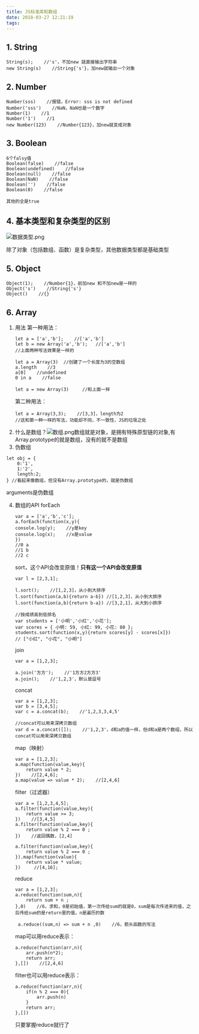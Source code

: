 ```yaml
---
title: JS标准库和数组
date: 2018-03-27 12:21:19
tags:
---
```

## 1. String
```
String(s);    //'s'，不加new 就直接输出字符串
new String(s)    //String{'s'}，加new就输出一个对象
```

## 2. Number
```
Number(sss)    //报错，Error: sss is not defined
Number('sss')    //NaN，NaN也是一个数字
Number(1)    //1
Number('1')    //1
new Number(123)    //Number{123}，加new就变成对象
```

## 3. Boolean
```
6个falsy值
Boolean(false)    //false
Boolean(undefined)    //false
Boolean(null)    //false
Boolean(NaN)    //false
Boolean('')    //false
Boolean(0)    //false

其他的全是true
```
## 4. 基本类型和复杂类型的区别
![数据类型.png](/images/数据类型.png)

除了对象（包括数组、函数）是复杂类型，其他数据类型都是基础类型

## 5. Object
```
Object(1);    //Number{1}，前加new 和不加new是一样的
Object('s')    //String{'s'}
Object()    //{}
```

## 6. Array
1. 用法
    第一种用法：
    ```
    let a = ['a','b'];    //['a','b']
    let b = new Array('a','b');   //['a','b']
    //上面两种写法效果是一样的

    let a = Array(3)  //创建了一个长度为3的空数组
    a.length    //3
    a[0]    //undefined
    0 in a    //false

    let a = new Array(3)     //和上面一样
    ```
    第二种用法：
    ```
    let a = Array(3,3);    //[3,3]，length为2
    //这和第一种一样的写法，功能却不同，不一致性，JS的垃圾之处
    ```
2. 什么是数组？![数组.png](/images/数组.png)数组就是对象，是拥有特殊原型链的对象,有Array.prototype的就是数组，没有的就不是数组
3. 伪数组
```
let obj = {
    0:'1',
    1:'2',
    length:2;
} //看起来像数组，但没有Array.prototype的，就是伪数组
```
   arguments是伪数组

4. 数组的API
forEach
    ```
    var a = ['a','b','c'];
    a.forEach(function(x,y){
	console.log(y);    //y是key
	console.log(x);    //x是value
    })
    //0 a
    //1 b
    //2 c
    ```

    sort，这个API会改变原值！**只有这一个API会改变原值**
    ```
    var l = [2,3,1];
     
    l.sort();    //[1,2,3]，从小到大排序
    l.sort(function(a,b){return a-b}) //[1,2,3]，从小到大排序    
    l.sort(function(a,b){return b-a}) //[3,2,1]，从大到小排序    

    //按成绩高到低排名
    var students = ['小明','小红','小花'];
    var scores = { 小明: 59, 小红: 99, 小花: 80 };
    students.sort(function(x,y){return scores[y] - scores[x]})    // ["小红", "小花", "小明"]
    ```
    join
    ```
    var a = [1,2,3];
    
    a.join('方方');    //'1方方2方方3'
    a.join();    //'1,2,3'，默认是逗号
    ```
    concat
    ```
    var a = [1,2,3];
    var b = [3,4,5];
    var c = a.concat(b);    //'1,2,3,3,4,5'

    //concat可以用来深拷贝数组
    var d = a.concat([]);    //'1,2,3'，d和a的值一样，但d和a是两个数组，所以concat可以用来深拷贝数组
    ```
    map（映射）
    ```
    var a = [1,2,3];
    a.map(function(value,key){
        return value * 2;
    })    //[2,4,6];
    a.map(value => value * 2);    //[2,4,6]

    ```
    filter（过滤器）
    ```
    var a = [1,2,3,4,5];
    a.filter(function(value,key){
        return value >= 3;
    })    //[3,4,5]
    a.filter(function(value,key){
        return value % 2 === 0 ;
    })    //返回偶数，[2,4]

    a.filter(function(value,key){
        return value % 2 === 0 ;
    }).map(function(value){
        return value * value;
    })     //[4,16];
    ```
    reduce
    ```
    var a = [1,2,3];
    a.reduce(function(sum,n){
        return sum + n ;
    },0)    //6，求和，0是初始值，第一次传给sum的就是0，sum是每次传进来的值，之后传给sum的是return里的值，n是遍历的数
    
     a.reduce((sum,n) => sum + n ,0)    //6，箭头函数的写法
    ```
    map可以用reduce表示：
    ```
    a.reduce(function(arr,n){
        arr.push(n*2);
        return arr;
    },[])    //[2,4,6]
    ```
    filter也可以用reduce表示：
    ```
    a.reduce(function(arr,n){
        if(n % 2 === 0){
            arr.push(n)
        }
        return arr;
    },[])
    ```
    只要掌握reduce就行了